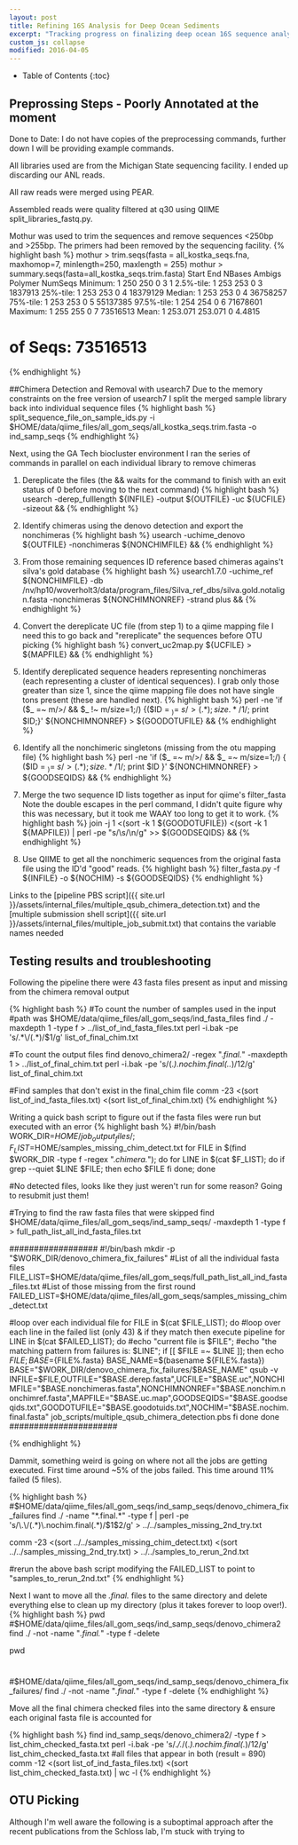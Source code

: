 ```yaml
---
layout: post
title: Refining 16S Analysis for Deep Ocean Sediments
excerpt: "Tracking progress on finalizing deep ocean 16S sequence analysis"
custom_js: collapse
modified: 2016-04-05
---
```


* Table of Contents
{:toc}

## Preprossing Steps - Poorly Annotated at the moment
Done to Date:
I do not have copies of the preprocessing commands, further down I will be providing example commands.

All libraries used are from the Michigan State sequencing facility. I ended up discarding our ANL reads.

All raw reads were merged using PEAR.

Assembled reads were quality filtered at q30 using QIIME split_libraries_fastq.py.

Mothur was used to trim the sequences and remove sequences <250bp and >255bp. The primers had been removed by the sequencing facility.
{% highlight bash %}
mothur > trim.seqs(fasta = all_kostka_seqs.fna, maxhomop=7, minlength=250, maxlength = 255)
mothur > summary.seqs(fasta=all_kostka_seqs.trim.fasta)
		Start	End	NBases	Ambigs	Polymer	NumSeqs
Minimum:	1	250	250	0	3	1
2.5%-tile:	1	253	253	0	3	1837913
25%-tile:	1	253	253	0	4	18379129
Median: 	1	253	253	0	4	36758257
75%-tile:	1	253	253	0	5	55137385
97.5%-tile:	1	254	254	0	6	71678601
Maximum:	1	255	255	0	7	73516513
Mean:	1	253.071	253.071	0	4.4815
# of Seqs:	73516513

{% endhighlight %}

##Chimera Detection and Removal with usearch7
Due to the memory constraints on the free version of usearch7 I split the merged sample library back into individual sequence files
{% highlight bash %}
split_sequence_file_on_sample_ids.py -i $HOME/data/qiime_files/all_gom_seqs/all_kostka_seqs.trim.fasta -o ind_samp_seqs
{% endhighlight %}

Next, using the GA Tech biocluster environment I ran the series of commands in parallel on each individual library to remove chimeras

1) Dereplicate the files (the && waits for the command to finish with an exit status of 0 before moving to the next command)
{% highlight bash %}
usearch -derep_fulllength ${INFILE} -output ${OUTFILE} -uc ${UCFILE} -sizeout &&
{% endhighlight %}

2) Identify chimeras using the denovo detection and export the nonchimeras
{% highlight bash %}
usearch -uchime_denovo ${OUTFILE} -nonchimeras ${NONCHIMFILE} &&
{% endhighlight %}
 
3) From those remaining sequences ID reference based chimeras agains't silva's gold database
{% highlight bash %}
usearch1.7.0 -uchime_ref ${NONCHIMFILE} -db /nv/hp10/woverholt3/data/program_files/Silva_ref_dbs/silva.gold.notalign.fasta -nonchimeras ${NONCHIMNONREF} -strand plus &&
{% endhighlight %}

4) Convert the dereplicate UC file (from step 1) to a qiime mapping file
I need this to go back and "rereplicate" the sequences before OTU picking
{% highlight bash %}
convert_uc2map.py ${UCFILE} > ${MAPFILE} &&
{% endhighlight %}

5) Identify dereplicated sequence headers representing nonchimeras (each representing a cluster of identical sequences). I grab only those greater than size 1, since the qiime mapping file does not have single tons present (these are handled next).
{% highlight bash %}
perl -ne 'if ($_ =~ m/>/ && $_ !~ m/size=1;/) {($ID = $_) =~ s/>(.*);size.*/$1/; print $ID;}' ${NONCHIMNONREF} > ${GOODOTUFILE} &&
{% endhighlight %}

6) Identify all the nonchimeric singletons (missing from the otu mapping file)
{% highlight bash %}
perl -ne 'if ($_ =~ m/>/ && $_ =~ m/size=1;/) { ($ID = $_) =~ s/>(.*);size.*/$1/; print $ID }' ${NONCHIMNONREF} > ${GOODSEQIDS} &&
{% endhighlight %}

7) Merge the two sequence ID lists together as input for qiime's filter_fasta
Note the double escapes in the perl command, I didn't quite figure why this was necessary, but it took me WAAY too long to get it to work. 
{% highlight bash %}
join -j 1 <(sort -k 1 ${GOODOTUFILE}) <(sort -k 1 ${MAPFILE}) | perl -pe "s/\\s/\\n/g" >> ${GOODSEQIDS} &&
{% endhighlight %}

8) Use QIIME to get all the nonchimeric sequences from the original fasta file using the ID'd "good" reads.
{% highlight bash %}
filter_fasta.py -f ${INFILE} -o ${NOCHIM} -s ${GOODSEQIDS}
{% endhighlight %}

Links to the [pipeline PBS script]({{ site.url }}/assets/internal_files/multiple_qsub_chimera_detection.txt) and the [multiple submission shell script]({{ site.url }}/assets/internal_files/multiple_job_submit.txt) that contains the variable names needed


## Testing results and troubleshooting

Following the pipeline there were 43 fasta files present as input and missing from the chimera removal output

{% highlight bash %}
#To count the number of samples used in the input
#path was $HOME/data/qiime_files/all_gom_seqs/ind_fasta_files
find ./ -maxdepth 1 -type f > ../list_of_ind_fasta_files.txt
perl -i.bak -pe 's/.*\/(.*)/$1/g' list_of_final_chim.txt

#To count the output files
find denovo_chimera2/ -regex ".*final.*" -maxdepth 1 > ../list_of_final_chim.txt
perl -i.bak -pe 's/(.*)\.nochim\.final(\..*)/$1$2/g' list_of_final_chim.txt

#Find samples that don't exist in the final_chim file
comm -23 <(sort list_of_ind_fasta_files.txt) <(sort list_of_final_chim.txt)
{% endhighlight %}

Writing a quick bash script to figure out if the fasta files were run but executed with an error
{% highlight bash %}
#!/bin/bash
WORK_DIR=$HOME/job_output_files/;
F_LIST=$HOME/samples_missing_chim_detect.txt
for FILE in $(find $WORK_DIR -type f -regex ".*chimera.*"); do
    for LINE in $(cat $F_LIST); do
	if grep --quiet $LINE $FILE; then
	    echo $FILE
	fi
    done;
done

#No detected files, looks like they just weren't run for some reason? Going to resubmit just them!

#Trying to find the raw fasta files that were skipped
find $HOME/data/qiime_files/all_gom_seqs/ind_samp_seqs/ -maxdepth 1 -type f > full_path_list_all_ind_fasta_files.txt

##################
#!/bin/bash 
mkdir -p "$WORK_DIR/denovo_chimera_fix_failures"
#List of all the individual fasta files
FILE_LIST=$HOME/data/qiime_files/all_gom_seqs/full_path_list_all_ind_fasta_files.txt
#List of those missing from the first round
FAILED_LIST=$HOME/data/qiime_files/all_gom_seqs/samples_missing_chim_detect.txt

#loop over each individual file
for FILE in $(cat $FILE_LIST); do
#loop over each line in the failed list (only 43) & if they match then execute pipeline
    for LINE in $(cat $FAILED_LIST); do
	#echo "current file is $FILE";
	#echo "the matching pattern from failures is: $LINE";
	if [[ $FILE =~ $LINE ]]; then
	    echo $FILE;
	    BASE=${FILE%.fasta}
	    BASE_NAME=$(basename ${FILE%.fasta})
	    BASE="$WORK_DIR/denovo_chimera_fix_failures/$BASE_NAME"
	    qsub -v INFILE=$FILE,OUTFILE="$BASE.derep.fasta",UCFILE="$BASE.uc",NONCHIMFILE="$BASE.nonchimeras.fasta",NONCHIMNONREF="$BASE.nonchim.nonchimref.fasta",MAPFILE="$BASE.uc.map",GOODSEQIDS="$BASE.goodseqids.txt",GOODOTUFILE="$BASE.goodotuids.txt",NOCHIM="$BASE.nochim.final.fasta" job_scripts/multiple_qsub_chimera_detection.pbs
	fi
    done
done
######################

{% endhighlight %}

Dammit, something weird is going on where not all the jobs are getting executed. First time around ~5% of the jobs failed. This time around 11% failed (5 files).

{% highlight bash %}
#$HOME/data/qiime_files/all_gom_seqs/ind_samp_seqs/denovo_chimera_fix_failures
find ./ -name "*.final.*" -type f | perl -pe 's/\.\/(.*)\.nochim.final(.*)/$1$2/g' > ../../samples_missing_2nd_try.txt

comm -23 <(sort ../../samples_missing_chim_detect.txt) <(sort ../../samples_missing_2nd_try.txt) > ../../samples_to_rerun_2nd.txt

#rerun the above bash script modifying the FAILED_LIST to point to "samples_to_rerun_2nd.txt"
{% endhighlight %}

Next I want to move all the *.final.* files to the same directory and delete everything else to clean up my directory (plus it takes forever to loop over!). 
{% highlight bash %}
pwd
#$HOME/data/qiime_files/all_gom_seqs/ind_samp_seqs/denovo_chimera2
find ./ -not -name "*.final.*" -type f -delete

pwd
#
#$HOME/data/qiime_files/all_gom_seqs/ind_samp_seqs/denovo_chimera_fix_failures/
find ./ -not -name "*.final.*" -type f -delete
{% endhighlight %}

Move all the final chimera checked files into the same directory & ensure each original fasta file is accounted for

{% highlight bash %}
find ind_samp_seqs/denovo_chimera2/ -type f > list_chim_checked_fasta.txt
perl -i.bak -pe 's/.*\/.*\/(.*)\.nochim.final(.*)/$1$2/g' list_chim_checked_fasta.txt
#all files that appear in both (result = 890)
comm -12 <(sort list_of_ind_fasta_files.txt) <(sort list_chim_checked_fasta.txt) | wc -l
{% endhighlight %}

## OTU Picking
Although I'm well aware the following is a suboptimal approach after the recent publications from the Schloss lab, I'm stuck with trying to 